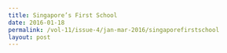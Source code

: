 ```yaml
---
title: Singapore’s First School
date: 2016-01-18
permalink: /vol-11/issue-4/jan-mar-2016/singaporefirstschool
layout: post
---
```

